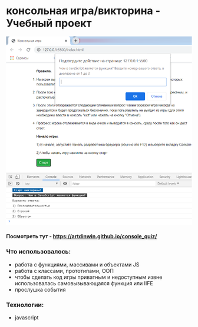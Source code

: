 # консольная игра/викторина - Учебный проект
![Preview](https://github.com/ArtDinWin/console_quiz/blob/main/preview.png)
#### Посмотреть тут - https://artdinwin.github.io/console_quiz/


### Что использовалось:
- работа с функциями, массивами и объектами JS
- работа c классами, прототипами, ООП
- чтобы сделать код игры приватным и недоступным извне использовалась самовызывающаяся функция или IIFE 
- прослушка события

### Технологии:
- javascript

